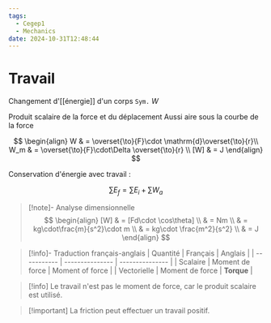 ```yaml
---
tags:
  - Cegep1
  - Mechanics
date: 2024-10-31T12:48:44
---
```


# Travail

Changement d'[[énergie]] d'un corps
`Sym.` $W$

Produit scalaire de la force et du déplacement
Aussi aire sous la courbe de la force

$$
\begin{align}
W & = \overset{\to}{F}\cdot \mathrm{d}\overset{\to}{r}\\
W_m & = \overset{\to}{F}\cdot\Delta \overset{\to}{r} \\
[W] & = J
\end{align}
$$

Conservation d'énergie avec travail :

$$
\sum E_f = \sum E_i + \sum W_a
$$

> [!note]- Analyse dimensionnelle
> $$
> \begin{align}
> [W] & = [Fd\cdot \cos\theta] \\
>  & = Nm \\
>  & = kg\cdot\frac{m}{s^2}\cdot m \\
>  & = kg\cdot \frac{m^2}{s^2} \\
>  & = J
> \end{align}
> $$

> [!info]- Traduction français-anglais
> | Quantité    | Français        | Anglais         |
> | ----------- | --------------- | --------------- |
> | Scalaire    | Moment de force | Moment of force |
> | Vectorielle | Moment de force | **Torque**      |

> [!info] Le travail n'est pas le moment de force, car le produit scalaire est utilisé.

> [!important] La friction peut effectuer un travail positif.